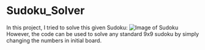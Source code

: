 # Sudoku_Solver
In this project, I tried to solve this given Sudoku:
![Image of Sudoku](https://github.com/Qi-He-0604/Sudoku_Solver/issues/1)
However, the code can be used to solve any standard 9x9 sudoku by simply changing the numbers in initial board.
